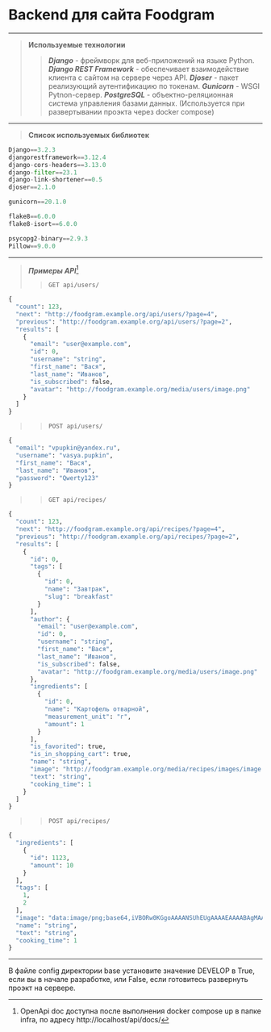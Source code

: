 # Backend для сайта Foodgram
***
> __Используемые технологии__
>> ___Django___ -  фреймворк для веб-приложений на языке Python.
>> ___Django REST Framework___ - обеспечивает взаимодействие клиента с сайтом на сервере через API.
>> ___Djoser___ -  пакет реализующий аутентификацию по токенам.
>> ___Gunicorn___ -  WSGI Pytnon-сервер.
>> ___PostgreSQL___ - объектно-реляционная система управления базами данных. (Используется при развертывании проэкта через docker compose)
***
> __Список используемых библиотек__
``` python
Django==3.2.3
djangorestframework==3.12.4
django-cors-headers==3.13.0
django-filter==23.1
django-link-shortener==0.5
djoser==2.1.0

gunicorn==20.1.0 

flake8==6.0.0
flake8-isort==6.0.0

psycopg2-binary==2.9.3
Pillow==9.0.0
```
***
> ___Примеры API___[^1]
>> `GET api/users/`
```python
{
  "count": 123,
  "next": "http://foodgram.example.org/api/users/?page=4",
  "previous": "http://foodgram.example.org/api/users/?page=2",
  "results": [
    {
      "email": "user@example.com",
      "id": 0,
      "username": "string",
      "first_name": "Вася",
      "last_name": "Иванов",
      "is_subscribed": false,
      "avatar": "http://foodgram.example.org/media/users/image.png"
    }
  ]
}
``` 
>> `POST api/users/`
```python
{
  "email": "vpupkin@yandex.ru",
  "username": "vasya.pupkin",
  "first_name": "Вася",
  "last_name": "Иванов",
  "password": "Qwerty123"
}
```
>> `GET api/recipes/`
```python
{
  "count": 123,
  "next": "http://foodgram.example.org/api/recipes/?page=4",
  "previous": "http://foodgram.example.org/api/recipes/?page=2",
  "results": [
    {
      "id": 0,
      "tags": [
        {
          "id": 0,
          "name": "Завтрак",
          "slug": "breakfast"
        }
      ],
      "author": {
        "email": "user@example.com",
        "id": 0,
        "username": "string",
        "first_name": "Вася",
        "last_name": "Иванов",
        "is_subscribed": false,
        "avatar": "http://foodgram.example.org/media/users/image.png"
      },
      "ingredients": [
        {
          "id": 0,
          "name": "Картофель отварной",
          "measurement_unit": "г",
          "amount": 1
        }
      ],
      "is_favorited": true,
      "is_in_shopping_cart": true,
      "name": "string",
      "image": "http://foodgram.example.org/media/recipes/images/image.png",
      "text": "string",
      "cooking_time": 1
    }
  ]
}
```
>> `POST api/recipes/`
```python
{
  "ingredients": [
    {
      "id": 1123,
      "amount": 10
    }
  ],
  "tags": [
    1,
    2
  ],
  "image": "data:image/png;base64,iVBORw0KGgoAAAANSUhEUgAAAAEAAAABAgMAAABieywaAAAACVBMVEUAAAD///9fX1/S0ecCAAAACXBIWXMAAA7EAAAOxAGVKw4bAAAACklEQVQImWNoAAAAggCByxOyYQAAAABJRU5ErkJggg==",
  "name": "string",
  "text": "string",
  "cooking_time": 1
}
```
***
В файле config директории base установите значение DEVELOP в True, если вы в начале разработке, или False, если готовитесь развернуть проэкт на сервере.
[^1]: OpenApi doc доступна после выполнения docker compose up в папке infra, по адресу http://localhost/api/docs/